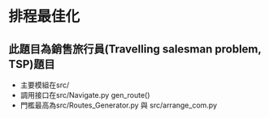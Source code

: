 # 排程最佳化
## 此題目為銷售旅行員(Travelling salesman problem, TSP)題目
* 主要模組在src/
* 調用接口在src/Navigate.py gen_route()
* 門檻最高為src/Routes_Generator.py 與 src/arrange_com.py
  
